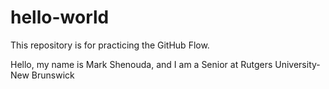 # hello-world
This repository is for practicing the GitHub Flow.

Hello, my name is Mark Shenouda, and I am a Senior at Rutgers University-New Brunswick
